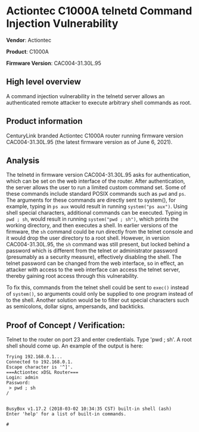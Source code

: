 # Actiontec C1000A telnetd Command Injection Vulnerability

**Vendor**: Actiontec

**Product**: C1000A

**Firmware Version**: CAC004-31.30L.95

## High level overview
A command injection vulnerability in the telnetd server allows an authenticated remote attacker to execute arbitrary shell commands as root.

## Product information
CenturyLink branded Actiontec C1000A router running firmware version CAC004-31.30L.95 (the latest firmware version as of June 6, 2021).

## Analysis
The telnetd in firmware version CAC004-31.30L.95 asks for authentication, which can be set on the web interface of the router. After authentication, the server allows
the user to run a limited custom command set. Some of these commands include standard POSIX commands such as `pwd` and `ps`. The arguments for these commands are directly
sent to system(), for example, typing in `ps aux` would result in running `system("ps aux")`. Using shell special characters, additional commands can be executed. 
Typing in `pwd ; sh`, would result in running `system("pwd ; sh")`, which prints the working directory, and then executes a shell. In earlier versions of the firmware, 
the `sh` command could be run directly from the telnet console and it would drop the user directory to a root shell. However, in version CAC004-31.30L.95, the `sh`
command was still present, but locked behind a password which is different from the telnet or administrator password (presumably as a security measure), effectively
disabling the shell. The telnet password can be changed from the web interface, so in effect, an attacker with access to the web interface can access the telnet server, thereby gaining root access through this vulnerability.

To fix this, commands from the telnet shell could be sent to `exec()` instead of `system()`, so arguments could only be supplied to one program instead of to the shell. 
Another solution would be to filter out special characters such as semicolons, dollar signs, ampersands, and backticks.

## Proof of Concept / Verification:
Telnet to the router on port 23 and enter credentials. Type 'pwd ; sh'. A root shell should come up. An example of the output is here:

```
Trying 192.168.0.1...
Connected to 192.168.0.1.
Escape character is '^]'.
===Actiontec xDSL Router===
Login: admin
Password:
 > pwd ; sh
/


BusyBox v1.17.2 (2018-03-02 10:34:35 CST) built-in shell (ash)
Enter 'help' for a list of built-in commands.

#
```
